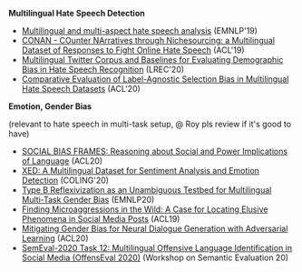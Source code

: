 **Multilingual Hate Speech Detection**
- [Multilingual and multi-aspect hate speech analysis](https://arxiv.org/pdf/1908.11049) (EMNLP'19)
- [CONAN - COunter NArratives through Nichesourcing: a Multilingual Dataset of Responses to Fight Online Hate Speech](https://www.aclweb.org/anthology/P19-1271.pdf) (ACL'19)
- [Multilingual Twitter Corpus and Baselines for Evaluating Demographic Bias in Hate Speech Recognition](https://www.aclweb.org/anthology/2020.lrec-1.180.pdf) (LREC'20)
- [Comparative Evaluation of Label-Agnostic Selection Bias in Multilingual Hate Speech Datasets](https://www.aclweb.org/anthology/2020.emnlp-main.199.pdf) (ACL'20)


**Emotion, Gender Bias**

(relevant to hate speech in multi-task setup, @ Roy pls review if it's good to have)
- [SOCIAL BIAS FRAMES: Reasoning about Social and Power Implications of Language](https://www.aclweb.org/anthology/2020.acl-main.486.pdf) (ACL20)
- [XED: A Multilingual Dataset for Sentiment Analysis and Emotion Detection](https://www.aclweb.org/anthology/2020.coling-main.575.pdf) (COLING'20)
- [Type B Reflexivization as an Unambiguous Testbed for Multilingual Multi-Task Gender Bias](https://www.aclweb.org/anthology/2020.emnlp-main.209.pdf) (EMNLP20)
- [Finding Microaggressions in the Wild: A Case for Locating Elusive Phenomena in Social Media Posts](https://www.aclweb.org/anthology/D19-1176.pdf) (ACL19)
- [Mitigating Gender Bias for Neural Dialogue Generation with Adversarial Learning](https://www.aclweb.org/anthology/2020.emnlp-main.64.pdf) (ACL20)
- [SemEval-2020 Task 12: Multilingual Offensive Language Identification in Social Media (OffensEval 2020)](https://www.aclweb.org/anthology/2020.semeval-1.188.pdf) (Workshop on Semantic Evaluation 20)
